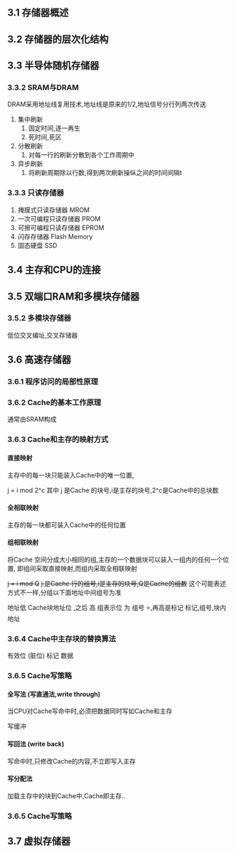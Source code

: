 ## 3.1 存储器概述
## 3.2 存储器的层次化结构
## 3.3 半导体随机存储器

### 3.3.2 SRAM与DRAM
DRAM采用地址线复用技术,地址线是原来的1/2,地址信号分行列两次传送

1. 集中刷新
   1. 固定时间,逐一再生
   2. 死时间,死区
2. 分散刷新
   1. 对每一行的刷新分散到各个工作周期中
3. 异步刷新
   1. 将刷新周期除以行数,得到两次刷新操纵之间的时间间隔t


### 3.3.3 只读存储器

1. 掩膜式只读存储器 MROM
2. 一次可编程只读存储器 PROM
3. 可擦可编程只读存储器 EPROM
4. 闪存存储器 Flash Memory
5. 固态硬盘 SSD


## 3.4 主存和CPU的连接
## 3.5 双端口RAM和多模块存储器

### 3.5.2 多模块存储器

低位交叉编址,交叉存储器


## 3.6 高速存储器
### 3.6.1 程序访问的局部性原理
### 3.6.2 Cache的基本工作原理
通常由SRAM构成


### 3.6.3 Cache和主存的映射方式
#### 直接映射
主存中的每一块只能装入Cache中的唯一位置,

j = i mod 2^c 
其中 j 是Cache 的块号,i是主存的块号,2^c是Cache中的总块数

#### 全相联映射
主存的每一块都可装入Cache中的任何位置

#### 组相联映射
将Cache 空间分成大小相同的组,主存的一个数据块可以装入一组内的任何一个位置,
即组间采取直接映射,而组内采取全相联映射

~~j = i mod Q~~
~~j 是Cache 行的组号,i是主存的块号,Q是Cache的组数~~
这个可能表述方式不一样,分组以下面地址中间组号为准

地址低 Cache块地址位 ,之后 高 组表示位 为 组号 :star:,再高是标记
标记,组号,块内地址

### 3.6.4 Cache中主存块的替换算法

有效位 (脏位) 标记 数据 
### 3.6.5 Cache写策略
#### 全写法 (写直通法,write through)
当CPU对Cache写命中时,必须把数据同时写如Cache和主存

写缓冲

#### 写回法 (write back)
写命中时,只修改Cache的内容,不立即写入主存

#### 写分配法
加载主存中的块到Cache中,Cache即主存..


### 3.6.5 Cache写策略


## 3.7 虚拟存储器